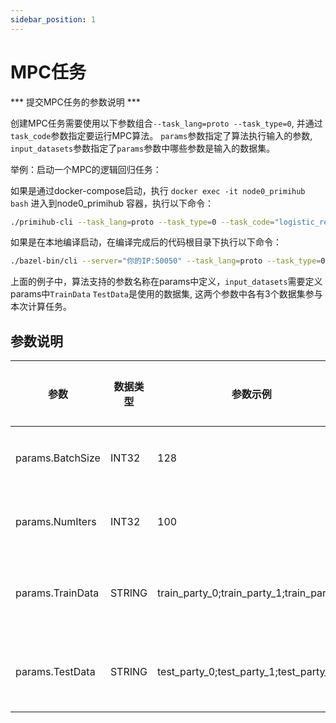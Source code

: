 ```yaml
---
sidebar_position: 1
---
```



# MPC任务

*** 提交MPC任务的参数说明 ***

创建MPC任务需要使用以下参数组合`--task_lang=proto --task_type=0`, 并通过`task_code`参数指定要运行MPC算法。
`params`参数指定了算法执行输入的参数, `input_datasets`参数指定了`params`参数中哪些参数是输入的数据集。

举例：启动一个MPC的逻辑回归任务：

如果是通过docker-compose启动，执行 `docker exec -it node0_primihub bash` 进入到node0_primihub 容器，执行以下命令：

```bash
./primihub-cli --task_lang=proto --task_type=0 --task_code="logistic_regression" --params="BatchSize:INT32:0:128,NumIters:INT32:0:100,TrainData:STRING:0:train_party_0;train_party_1;train_party_2,TestData:STRING:0:test_party_0;test_party_1;test_party_2"
```

如果是在本地编译启动，在编译完成后的代码根目录下执行以下命令：

```bash
./bazel-bin/cli --server="你的IP:50050" --task_lang=proto --task_type=0 --task_code="logistic_regression" --params="BatchSize:INT32:0:128,NumIters:INT32:0:100,TrainData:STRING:0:train_party_0;train_party_1;train_party_2,TestData:STRING:0:test_party_0;test_party_1;test_party_2"
```

上面的例子中，算法支持的参数名称在params中定义，`input_datasets`需要定义params中`TrainData` `TestData`是使用的数据集, 这两个参数中各有3个数据集参与本次计算任务。

## 参数说明

| 参数| 数据类型 | 参数示例 | 参数说明
| ---- | ---- | ---- | ---- |
| params.BatchSize | INT32 | 128 | 数据大小 |
| params.NumIters | INT32 | 100 | 迭代次数 |
| params.TrainData | STRING | train_party_0;train_party_1;train_party_2 | 训练数据集 |
| params.TestData | STRING | test_party_0;test_party_1;test_party_2 | 测试数据集 |

